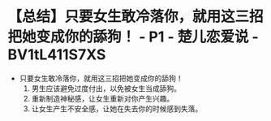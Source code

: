 # 【总结】只要女生敢冷落你，就用这三招把她变成你的舔狗！ - P1 - 楚儿恋爱说 - BV1tL411S7XS

-   只要女生敢冷落你，就用这三招把她变成你的舔狗！
    1.  男生应该避免过度付出，以免被女生当成舔狗。
    2.  重新制造神秘感，让女生重新对你产生兴趣。
    3.  让女生产生不安全感，让她在失去你的时候感到失落。